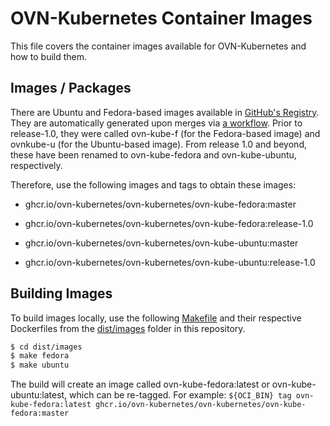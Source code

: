 # OVN-Kubernetes Container Images

This file covers the container images available for OVN-Kubernetes and how to build them.

## Images / Packages

There are Ubuntu and Fedora-based images available in [GitHub's Registry](https://github.com/orgs/ovn-kubernetes/packages?repo_name=ovn-kubernetes). They are automatically generated upon merges via [a workflow](https://github.com/ovn-kubernetes/ovn-kubernetes/blob/master/.github/workflows/docker.yml).
Prior to release-1.0, they were called ovn-kube-f (for the Fedora-based image) and ovnkube-u (for the Ubuntu-based image). From release 1.0 and beyond, these have been renamed to ovn-kube-fedora and ovn-kube-ubuntu, respectively.

Therefore, use the following images and tags to obtain these images:

- ghcr.io/ovn-kubernetes/ovn-kubernetes/ovn-kube-fedora:master
- ghcr.io/ovn-kubernetes/ovn-kubernetes/ovn-kube-fedora:release-1.0

- ghcr.io/ovn-kubernetes/ovn-kubernetes/ovn-kube-ubuntu:master
- ghcr.io/ovn-kubernetes/ovn-kubernetes/ovn-kube-ubuntu:release-1.0

## Building Images

To build images locally, use the following [Makefile](https://github.com/ovn-kubernetes/ovn-kubernetes/blob/master/dist/images/Makefile) and their respective Dockerfiles from the [dist/images](https://github.com/ovn-kubernetes/ovn-kubernetes/tree/master/dist/images) folder in this repository.

```bash
$ cd dist/images
$ make fedora
$ make ubuntu
```

The build will create an image called ovn-kube-fedora:latest or ovn-kube-ubuntu:latest, which can be re-tagged.
For example: `${OCI_BIN} tag ovn-kube-fedora:latest ghcr.io/ovn-kubernetes/ovn-kubernetes/ovn-kube-fedora:master`

